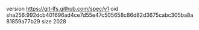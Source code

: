 version https://git-lfs.github.com/spec/v1
oid sha256:992dcb401696ad4ce7d55e47c505658c86d82d3675cabc305ba8a81859a77b29
size 2028
